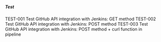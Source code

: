 ##### Test

TEST-001 Test GitHub API integration with Jenkins: GET method
TEST-002 Test GitHub API integration with Jenkins: POST method
TEST-003 Test GitHub API integration with Jenkins: POST method + curl function in pipeline
